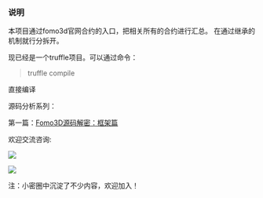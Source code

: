 ### 说明
本项目通过fomo3d官网合约的入口，把相关所有的合约进行汇总。
在通过继承的机制就行分拆开。

现已经是一个truffle项目。可以通过命令：

> truffle compile

直接编译

源码分析系列：

第一篇：[Fomo3D源码解密：框架篇](https://mp.weixin.qq.com/s/kT94y3kHZKa-JXXWWGqD_A)


欢迎交流咨询:

![](https://github.com/reedhong/fomo3d_clone/blob/master/src/images/wechat.jpeg)

![](https://github.com/reedhong/fomo3d_clone/blob/master/src/images/xiaomiquan.png)

注：小密圈中沉淀了不少内容，欢迎加入！